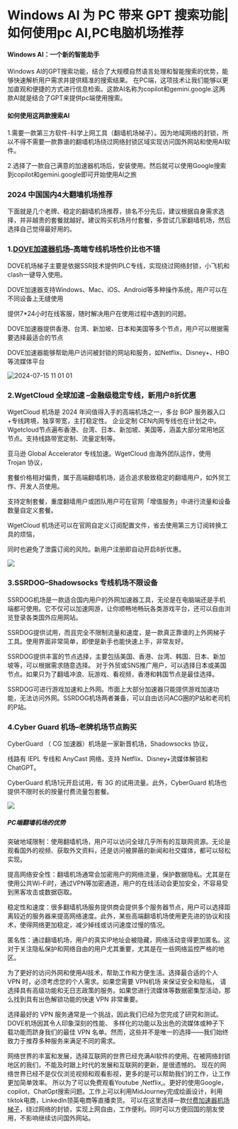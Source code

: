 # Windows AI 为 PC 带来 GPT 搜索功能|如何使用pc AI,PC电脑机场推荐

#### Windows AI：一个新的智能助手

Windows AI的GPT搜索功能，结合了大规模自然语言处理和智能搜索的优势，能够快速解析用户需求并提供精准的搜索结果。
在PC端，这项技术让我们能够以更加直观和便捷的方式进行信息检索。这款AI名称为copilot和gemini.google.这两款AI就是结合了GPT来提供pc端使用搜索。

#### 如何使用这两款搜索AI

1.需要一款第三方软件-科学上网工具（翻墙机场梯子）。因为地域网络的封锁，所以不得不需要一款靠谱的翻墙机场绕过网络封锁区域实现访问国外网站和使用AI软件。

2.选择了一款自己满意的加速器机场后，安装使用。然后就可以使用Google搜索到copilot和gemini.google即可开始使用AI之旅

### 2024 中国国内4大翻墙机场推荐 

下面就是几个老牌、稳定的翻墙机场推荐，排名不分先后，建议根据自身需求选择，并非越贵的套餐就越好。建议购买机场月付套餐，多尝试几家翻墙机场，然后选择自己觉得最好用的。

### 1.[DOVE加速器机场](https://dove8.cc/a.php?alavBTtF8UB)–高端专线机场性价比也不错

DOVE机场梯子主要是依据SSR技术提供IPLC专线，实现绕过网络封锁，小飞机和clash一键导入使用。

DOVE加速器支持Windows、Mac、iOS、Android等多种操作系统，用户可以在不同设备上无缝使用

提供7*24小时在线客服，随时解决用户在使用过程中遇到的问题。

DOVE加速器提供香港、台湾、新加坡、日本和美国等多个节点，用户可以根据需要选择最适合的节点

DOVE加速器能够帮助用户访问被封锁的网站和服务，如Netflix、Disney+、HBO等流媒体平台

![2024-07-15 11 01 01](https://github.com/user-attachments/assets/db06e3f6-7455-483b-aa01-d63acb1c04ff)

### 2.WgetCloud 全球加速 –金融级稳定专线，新用户8折优惠

WgetCloud 机场是 2024 年间值得入手的高端机场之一，多台 BGP 服务器入口+专线跨境，独享带宽，主打稳定性。
企业定制 CEN内网专线也在计划之中。Wgetcloud节点遍布香港、台湾、日本、新加坡、美国等，涵盖大部分常用地区节点。支持线路带宽定制、流量定制等。

亚马逊 Global Accelerator 专线加速。WgetCloud 由海外团队运作，使用 Trojan 协议，

套餐价格相对偏贵，属于高端翻墙机场，适合追求极致稳定的翻墙用户，如外贸工作、开发人员使用。

支持定制套餐，重度翻墙用户或团队用户可在官网「增值服务」中进行流量和设备数量自定义套餐。

WgetCloud 机场还可以在官网自定义订阅配置文件，省去使用第三方订阅转换工具的烦恼，

同时也避免了泄露订阅的风险。新用户注册即自动开启8折优惠。

![](https://lemontalking.info/wp-content/uploads/2024/10/2024-10-15-10-45-33.png)

### 3.SSRDOG–Shadowsocks 专线机场不限设备

SSRDOG机场是一款适合国内用户的外网加速器工具，无论是在电脑端还是手机端都可使用。它不仅可以加速网游，让你顺畅地畅玩各类游戏平台，还可以自由浏览登录各类国外应用网站。

SSRDOG提供试用，而且完全不限制流量和速度，是一款真正靠谱的上外网梯子工具。使用界面非常简单，即使是新手也能快速上手，非常友好。

SSRDOG提供丰富的节点选择，主要包括美国、香港、台湾、韩国、日本、新加坡等，可以根据需求随意选择。
对于外贸或SNS推广用户，可以选择日本或美国节点。如果只为了翻墙冲浪、玩游戏、看视频，香港和韩国节点是最佳选择。

SSRDOG可进行游戏加速和上外网。市面上大部分加速器只能提供游戏加速功能，无法访问外网。SSRDOG机场两者兼备，可以自由访问ACG圈的P站和老司机的P站。

### 4.Cyber Guard 机场–老牌机场节点购买

CyberGuard （ CG 加速器）机场是一家新晋机场，Shadowsocks 协议，

线路有 IEPL 专线和 AnyCast 网络，支持 Netflix、Disney+流媒体解锁和 ChatGPT。

CyberGuard 机场1元开启试用，有 3G 的试用流量。此外，CyberGuard 机场也提供不限时长的按量付费流量包套餐。

![](https://lemontalking.info/wp-content/uploads/2024/10/%E8%80%81%E7%89%8C%E6%9C%BA%E5%9C%BA%E6%8E%A8%E8%8D%90.png)

##### PC端翻墙机场的优势

突破地域限制：使用翻墙机场，用户可以访问全球几乎所有的互联网资源。无论是观看国外的视频、获取外文资料，还是访问被屏蔽的新闻和社交媒体，都可以轻松实现。

提高网络安全性：翻墙机场通常会加密用户的网络流量，保护数据隐私。尤其是在使用公共Wi-Fi时，通过VPN等加密通道，用户的在线活动会更加安全，不容易受到黑客攻击或数据窃取。

稳定性和速度：很多翻墙机场服务提供商会提供多个服务器节点，用户可以选择距离较近的服务器来提高网络速度。此外，某些高端翻墙机场使用更先进的协议和技术，使得网络更加稳定，减少掉线或访问速度过慢的情况。

匿名性：通过翻墙机场，用户的真实IP地址会被隐藏，网络活动变得更加匿名。这对于关注隐私保护和网络自由的用户尤其重要，尤其是在一些网络监控严格的地区。

为了更好的访问外网和使用AI技术，帮助工作和方便生活。选择最合适的个人 VPN 时，必须考虑您的个人需求。如果您需要 VPN机场 来保证安全和隐私，
请选择具有高级功能和无日志政策的服务。如果您进行流媒体等数据密集型活动，那么找到具有出色解锁功能的快速 VPN 非常重要。

选择最好的 VPN 服务通常是一个挑战，因此我们已经为您完成了研究和测试。DOVE机场因其令人印象深刻的性能、
多样化的功能以及出色的流媒体或种子下载功能而跻身我们的最佳 VPN 名单。然而，这些并不是唯一的选择——我们始终致力于推荐多种服务来满足不同的需求。

网络世界的丰富和发展，选择互联网的世界已经充满AI软件的使用。在被网络封锁地区的我们，不能及时跟上时代的发展和互联网的更新，是很遗憾的。
现在的网络世界已经不是仅仅浏览视频和观看影视，更多的是可以帮助我们的工作，让工作更加简单效率。
所以为了可以免费观看Youtube ,Netflix,。更好的使用Google，copilot，ChatGpt搜索问题。工作上可以利用MidJourney完成绘画设计，利用tiktok电商，LinkedIn领英电商等直播卖货。
可以在这里选择一款[付费加速器机场梯子](https://lemontalking.info/archives/2221)，绕过网络的封锁，实现上网自由，工作便利。同时可以方便回国的朋友使用，不影响继续访问国外网站。




